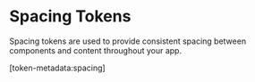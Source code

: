 # Spacing Tokens

Spacing tokens are used to provide consistent spacing between components and content throughout your app.

[token-metadata:spacing]
